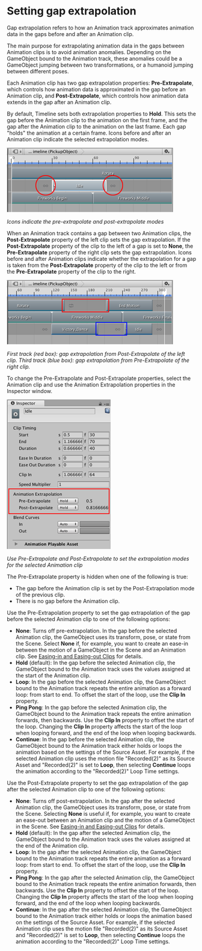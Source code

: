 # Setting gap extrapolation

Gap extrapolation refers to how an Animation track approximates animation data in the gaps before and after an Animation
clip.

The main purpose for extrapolating animation data in the gaps between Animation clips is to avoid animation anomalies.
Depending on the GameObject bound to the Animation track, these anomalies could be a GameObject jumping between two
transformations, or a humanoid jumping between different poses.

Each Animation clip has two gap extrapolation properties: **Pre-Extrapolate**, which controls how animation data is
approximated in the gap before an Animation clip, and **Post-Extrapolate**, which controls how animation data extends in
the gap after an Animation clip.

By default, Timeline sets both extrapolation properties to **Hold**. This sets the gap before the Animation clip to the
animation on the first frame, and the gap after the Animation clip to the animation on the last frame. Each gap "holds"
the animation at a certain frame. Icons before and after an Animation clip indicate the selected extrapolation modes.

![Icons indicate the pre-extrapolate and post-extrapolate modes](images/timeline_gap_extrap_icons.png)

_Icons indicate the pre-extrapolate and post-extrapolate modes_

When an Animation track contains a gap between two Animation clips, the **Post-Extrapolate** property of the left clip
sets the gap extrapolation. If the **Post-Extrapolate** property of the clip to the left of a gap is set to **None**,
the **Pre-Extrapolate** property of the right clip sets the gap extrapolation. Icons before and after Animation clips
indicate whether the extrapolation for a gap is taken from the **Post-Extrapolate** property of the clip to the left or
from the **Pre-Extrapolate** property of the clip to the right.

![First track (red box): gap extrapolation from Post-Extrapolate of the left clip. Third track (blue box): gap extrapolation from Pre-Extrapolate of the right clip.](images/timeline_gap_extrap_two_tracks.png)

_First track (red box): gap extrapolation from Post-Extrapolate of the left clip. Third track (blue box): gap
extrapolation from Pre-Extrapolate of the right clip._

To change the Pre-Extrapolate and Post-Extrapolate properties, select the Animation clip and use the Animation
Extrapolation properties in the Inspector window.

![Use Pre-Extrapolate and Post-Extrapolate to set the extrapolation modes for the selected Animation clip](images/timeline_inspector_anim_extrap.png)

_Use Pre-Extrapolate and Post-Extrapolate to set the extrapolation modes for the selected Animation clip_

The Pre-Extrapolate property is hidden when one of the following is true:

* The gap before the Animation clip is set by the Post-Extrapolation mode of the previous clip.
* There is no gap before the Animation clip.

Use the Pre-Extrapolation property to set the gap extrapolation of the gap before the selected Animation clip to one of
the following options:

* **None**: Turns off pre-extrapolation. In the gap before the selected Animation clip, the GameObject uses its
  transform, pose, or state from the Scene. Select **None** if, for example, you want to create an ease-in between the
  motion of a GameObject in the Scene and an Animation clip. See [Easing-in and Easing-out Clips](clp_ease.md) for
  details.
* **Hold** (default): In the gap before the selected Animation clip, the GameObject bound to the Animation track uses
  the values assigned at the start of the Animation clip.
* **Loop**: In the gap before the selected Animation clip, the GameObject bound to the Animation track repeats the
  entire animation as a forward loop: from start to end. To offset the start of the loop, use the **Clip In** property.
* **Ping Pong**: In the gap before the selected Animation clip, the GameObject bound to the Animation track repeats the
  entire animation forwards, then backwards. Use the **Clip In** property to offset the start of the loop. Changing
  the **Clip In** property affects the start of the loop when looping forward, and the end of the loop when looping
  backwards.
* **Continue**: In the gap before the selected Animation clip, the GameObject bound to the Animation track either holds
  or loops the animation based on the settings of the Source Asset. For example, if the selected Animation clip uses the
  motion file "Recorded(2)" as its Source Asset and "Recorded(2)" is set to **Loop**, then selecting **Continue** loops
  the animation according to the "Recorded(2)" Loop Time settings.

Use the Post-Extrapolate property to set the gap extrapolation of the gap after the selected Animation clip to one of
the following options:

* **None**: Turns off post-extrapolation. In the gap after the selected Animation clip, the GameObject uses its
  transform, pose, or state from the Scene. Selecting **None** is useful if, for example, you want to create an ease-out
  between an Animation clip and the motion of a GameObject in the Scene.
  See [Easing-in and Easing-out Clips](clp_ease.md) for details.
* **Hold** (default): In the gap after the selected Animation clip, the GameObject bound to the Animation track uses the
  values assigned at the end of the Animation clip.
* **Loop**: In the gap after the selected Animation clip, the GameObject bound to the Animation track repeats the entire
  animation as a forward loop: from start to end. To offset the start of the loop, use the **Clip In** property.
* **Ping Pong**: In the gap after the selected Animation clip, the GameObject bound to the Animation track repeats the
  entire animation forwards, then backwards. Use the **Clip In** property to offset the start of the loop. Changing
  the **Clip In** property affects the start of the loop when looping forward, and the end of the loop when looping
  backwards.
* **Continue**: In the gap after the selected Animation clip, the GameObject bound to the Animation track either holds
  or loops the animation based on the settings of the Source Asset. For example, if the selected Animation clip uses the
  motion file "Recorded(2)" as its Source Asset and "Recorded(2)" is set to **Loop**, then selecting **Continue** loops
  the animation according to the "Recorded(2)" Loop Time settings.

